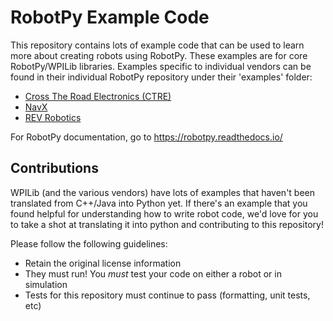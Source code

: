 RobotPy Example Code
====================

This repository contains lots of example code that can be used to learn more
about creating robots using RobotPy. These examples are for core
RobotPy/WPILib libraries. Examples specific to individual vendors can be
found in their individual RobotPy repository under their 'examples' folder:

* [Cross The Road Electronics (CTRE)](https://github.com/robotpy/robotpy-ctre/tree/main/examples)
* [NavX](https://github.com/robotpy/robotpy-navx/tree/main/examples)
* [REV Robotics](https://github.com/robotpy/robotpy-rev/tree/main/examples)

For RobotPy documentation, go to https://robotpy.readthedocs.io/

Contributions
-------------

WPILib (and the various vendors) have lots of examples that haven't been
translated from C++/Java into Python yet. If there's an example that you
found helpful for understanding how to write robot code, we'd love for you
to take a shot at translating it into python and contributing to this
repository!

Please follow the following guidelines:

* Retain the original license information
* They must run! You *must* test your code on either a robot or in simulation
* Tests for this repository must continue to pass (formatting, unit tests, etc)
